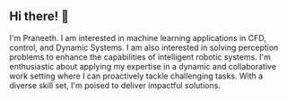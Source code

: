 ## Hi there! 👋

I'm Praneeth. I am interested in machine learning applications in CFD, control, and Dynamic Systems. I am also interested in solving perception problems to enhance the capabilities of intelligent robotic systems. I'm enthusiastic about applying my expertise in a dynamic and collaborative work setting where I can proactively tackle challenging tasks. With a diverse skill set, I'm poised to deliver impactful solutions.


